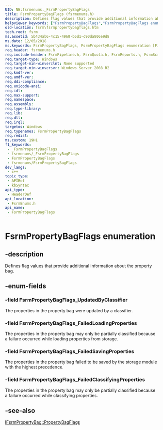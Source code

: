 ```yaml
---
UID: NE:fsrmenums._FsrmPropertyBagFlags
title: FsrmPropertyBagFlags (fsrmenums.h)
description: Defines flag values that provide additional information about the property bag.
helpviewer_keywords: ["FsrmPropertyBagFlags","FsrmPropertyBagFlags enumeration [File Server Resource Manager]","FsrmPropertyBagFlags_FailedClassifyingProperties","FsrmPropertyBagFlags_FailedLoadingProperties","FsrmPropertyBagFlags_FailedSavingProperties","FsrmPropertyBagFlags_UpdatedByClassifier","fs.fsrmpropertybagflags","fsrm.fsrmpropertybagflags","fsrmenums/FsrmPropertyBagFlags","fsrmenums/FsrmPropertyBagFlags_FailedClassifyingProperties","fsrmenums/FsrmPropertyBagFlags_FailedLoadingProperties","fsrmenums/FsrmPropertyBagFlags_FailedSavingProperties","fsrmenums/FsrmPropertyBagFlags_UpdatedByClassifier"]
old-location: fsrm\fsrmpropertybagflags.htm
tech.root: fsrm
ms.assetid: 5b434ab6-4c15-4960-b5d1-c90da806e9d8
ms.date: 12/05/2018
ms.keywords: FsrmPropertyBagFlags, FsrmPropertyBagFlags enumeration [File Server Resource Manager], FsrmPropertyBagFlags_FailedClassifyingProperties, FsrmPropertyBagFlags_FailedLoadingProperties, FsrmPropertyBagFlags_FailedSavingProperties, FsrmPropertyBagFlags_UpdatedByClassifier, fs.fsrmpropertybagflags, fsrm.fsrmpropertybagflags, fsrmenums/FsrmPropertyBagFlags, fsrmenums/FsrmPropertyBagFlags_FailedClassifyingProperties, fsrmenums/FsrmPropertyBagFlags_FailedLoadingProperties, fsrmenums/FsrmPropertyBagFlags_FailedSavingProperties, fsrmenums/FsrmPropertyBagFlags_UpdatedByClassifier
req.header: fsrmenums.h
req.include-header: FsrmPipeline.h, FsrmQuota.h, FsrmReports.h, FsrmScreen.h
req.target-type: Windows
req.target-min-winverclnt: None supported
req.target-min-winversvr: Windows Server 2008 R2
req.kmdf-ver: 
req.umdf-ver: 
req.ddi-compliance: 
req.unicode-ansi: 
req.idl: 
req.max-support: 
req.namespace: 
req.assembly: 
req.type-library: 
req.lib: 
req.dll: 
req.irql: 
targetos: Windows
req.typenames: FsrmPropertyBagFlags
req.redist: 
ms.custom: 19H1
f1_keywords:
 - _FsrmPropertyBagFlags
 - fsrmenums/_FsrmPropertyBagFlags
 - FsrmPropertyBagFlags
 - fsrmenums/FsrmPropertyBagFlags
dev_langs:
 - c++
topic_type:
 - APIRef
 - kbSyntax
api_type:
 - HeaderDef
api_location:
 - FsrmEnums.h
api_name:
 - FsrmPropertyBagFlags
---
```


# FsrmPropertyBagFlags enumeration


## -description

Defines flag values that provide additional information about the property bag.

## -enum-fields

### -field FsrmPropertyBagFlags_UpdatedByClassifier

The properties in the property bag were updated by a classifier.

### -field FsrmPropertyBagFlags_FailedLoadingProperties

The properties in the property bag may only be partially classified because a failure occurred while loading properties from storage.

### -field FsrmPropertyBagFlags_FailedSavingProperties

The properties in the property bag failed to be saved by the storage module with the highest precedence.

### -field FsrmPropertyBagFlags_FailedClassifyingProperties

The properties in the property bag may only be partially classified because a failure occurred while classifying properties.

## -see-also

<a href="https://docs.microsoft.com/previous-versions/windows/desktop/api/fsrmpipeline/nf-fsrmpipeline-ifsrmpropertybag-get_propertybagflags">IFsrmPropertyBag::PropertyBagFlags</a>

